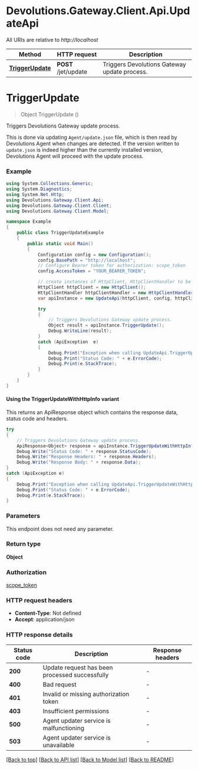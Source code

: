 # Devolutions.Gateway.Client.Api.UpdateApi

All URIs are relative to *http://localhost*

| Method | HTTP request | Description |
|--------|--------------|-------------|
| [**TriggerUpdate**](UpdateApi.md#triggerupdate) | **POST** /jet/update | Triggers Devolutions Gateway update process. |

<a id="triggerupdate"></a>
# **TriggerUpdate**
> Object TriggerUpdate ()

Triggers Devolutions Gateway update process.

This is done via updating `Agent/update.json` file, which is then read by Devolutions Agent when changes are detected. If the version written to `update.json` is indeed higher than the currently installed version, Devolutions Agent will proceed with the update process.

### Example
```csharp
using System.Collections.Generic;
using System.Diagnostics;
using System.Net.Http;
using Devolutions.Gateway.Client.Api;
using Devolutions.Gateway.Client.Client;
using Devolutions.Gateway.Client.Model;

namespace Example
{
    public class TriggerUpdateExample
    {
        public static void Main()
        {
            Configuration config = new Configuration();
            config.BasePath = "http://localhost";
            // Configure Bearer token for authorization: scope_token
            config.AccessToken = "YOUR_BEARER_TOKEN";

            // create instances of HttpClient, HttpClientHandler to be reused later with different Api classes
            HttpClient httpClient = new HttpClient();
            HttpClientHandler httpClientHandler = new HttpClientHandler();
            var apiInstance = new UpdateApi(httpClient, config, httpClientHandler);

            try
            {
                // Triggers Devolutions Gateway update process.
                Object result = apiInstance.TriggerUpdate();
                Debug.WriteLine(result);
            }
            catch (ApiException  e)
            {
                Debug.Print("Exception when calling UpdateApi.TriggerUpdate: " + e.Message);
                Debug.Print("Status Code: " + e.ErrorCode);
                Debug.Print(e.StackTrace);
            }
        }
    }
}
```

#### Using the TriggerUpdateWithHttpInfo variant
This returns an ApiResponse object which contains the response data, status code and headers.

```csharp
try
{
    // Triggers Devolutions Gateway update process.
    ApiResponse<Object> response = apiInstance.TriggerUpdateWithHttpInfo();
    Debug.Write("Status Code: " + response.StatusCode);
    Debug.Write("Response Headers: " + response.Headers);
    Debug.Write("Response Body: " + response.Data);
}
catch (ApiException e)
{
    Debug.Print("Exception when calling UpdateApi.TriggerUpdateWithHttpInfo: " + e.Message);
    Debug.Print("Status Code: " + e.ErrorCode);
    Debug.Print(e.StackTrace);
}
```

### Parameters
This endpoint does not need any parameter.
### Return type

**Object**

### Authorization

[scope_token](../README.md#scope_token)

### HTTP request headers

 - **Content-Type**: Not defined
 - **Accept**: application/json


### HTTP response details
| Status code | Description | Response headers |
|-------------|-------------|------------------|
| **200** | Update request has been processed successfully |  -  |
| **400** | Bad request |  -  |
| **401** | Invalid or missing authorization token |  -  |
| **403** | Insufficient permissions |  -  |
| **500** | Agent updater service is malfunctioning |  -  |
| **503** | Agent updater service is unavailable |  -  |

[[Back to top]](#) [[Back to API list]](../README.md#documentation-for-api-endpoints) [[Back to Model list]](../README.md#documentation-for-models) [[Back to README]](../README.md)

